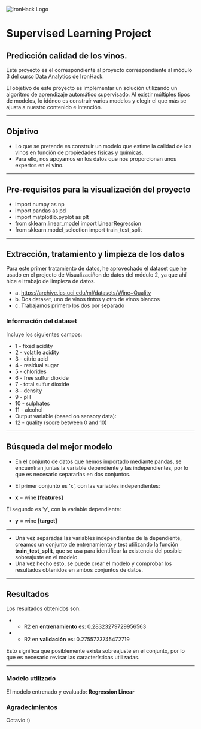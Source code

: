 ![IronHack Logo](https://s3-eu-west-1.amazonaws.com/ih-materials/uploads/upload_d5c5793015fec3be28a63c4fa3dd4d55.png)

# Supervised Learning Project


## Predicción calidad de los vinos.

Este proyecto es el correspondiente al proyecto correspondiente al módulo 3 del curso Data Analytics de IronHack.

El objetivo de este proyecto es implementar un solución utilizando un algoritmo de aprendizaje automático supervisado. Al existir múltiples tipos de modelos, lo idóneo es construir varios modelos y elegir el que más se ajusta a nuestro contenido e intención.

---

## Objetivo

* Lo que se pretende es construir un modelo que estime la calidad de los vinos en función de propiedades físicas y químicas. 
* Para ello, nos apoyamos en los datos que nos proporcionan unos expertos en el vino.

---

## Pre-requisitos para la visualización del proyecto

- import numpy as np
- import pandas as pd
- import matplotlib.pyplot as plt
- from sklearn.linear_model import LinearRegression
- from sklearn.model_selection import train_test_split

---

## Extracción, tratamiento y limpieza de los datos

Para este primer tratamiento de datos, he aprovechado el dataset que he usado en el projecto de Visualizaciñon de datos del módulo 2, ya que ahí hice el trabajo de limpieza de datos.


* a. https://archive.ics.uci.edu/ml/datasets/Wine+Quality 
* b. Dos dataset, uno de vinos tintos y otro de vinos blancos
* c. Trabajamos primero los dos por separado


### Información del dataset

Incluye los siguientes campos:

* 1 - fixed acidity 
* 2 - volatile acidity 
* 3 - citric acid 
* 4 - residual sugar 
* 5 - chlorides 
* 6 - free sulfur dioxide 
* 7 - total sulfur dioxide 
* 8 - density 
* 9 - pH 
* 10 - sulphates 
* 11 - alcohol 
* Output variable (based on sensory data): 
* 12 - quality (score between 0 and 10)

---

## Búsqueda del mejor modelo


* En el conjunto de datos que hemos importado mediante pandas, se encuentran juntas la variable dependiente y las independientes, por lo que es necesario separarlas en dos conjuntos. 

* El primer conjunto es 'x', con las variables independientes:

* **x** = wine **[features]**

El segundo es 'y', con la variable dependiente:

* **y** = wine **[target]**

---

* Una vez separadas las variables independientes de la dependiente, creamos un conjunto de entrenamiento y test utilizando la función **train_test_split**, que se usa para identificar la existencia del posible sobreajuste en el modelo. 
* Una vez hecho esto, se puede crear el modelo y comprobar los resultados obtenidos en ambos conjuntos de datos.

---

## Resultados

Los resultados obtenidos son:

- * R2 en **entrenamiento** es: 0.28323279729956563 
- * R2 en **validación** es: 0.2755723745472719

Esto significa que posiblemente exista sobreajuste en el conjunto, por lo que es necesario revisar las características utilizadas.

---

### Modelo utilizado

El modelo entrenado y evaluado: **Regression Linear**

### Agradecimientos

Octavio :)

